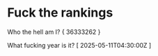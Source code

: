 # Fuck the rankings

Who the hell am I?
{ 36333262 }

What fucking year is it?
[ 2025-05-11T04:30:00Z ]

